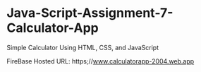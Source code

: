 # Java-Script-Assignment-7-Calculator-App
Simple Calculator Using HTML, CSS, and JavaScript

FireBase Hosted URL: https;//www.calculatorapp-2004.web.app
